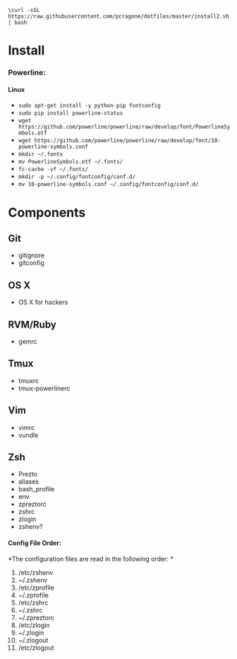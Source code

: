 ```
\curl -sSL https://raw.githubusercontent.com/pcragone/dotfiles/master/install2.sh | bash
```

# Install

### Powerline:
#### Linux
- `sudo apt-get install -y python-pip fontconfig`
- `sudo pip install powerline-status`
- `wget https://github.com/powerline/powerline/raw/develop/font/PowerlineSymbols.otf`
- `wget https://github.com/powerline/powerline/raw/develop/font/10-powerline-symbols.conf`
- `mkdir ~/.fonts`
- `mv PowerlineSymbols.otf ~/.fonts/`
- `fc-cache -vf ~/.fonts/`
- `mkdir -p ~/.config/fontconfig/conf.d/`
- `mv 10-powerline-symbols.conf ~/.config/fontconfig/conf.d/`

# Components


## Git
- gitignore
- gitconfig

## OS X
- OS X for hackers

## RVM/Ruby
- gemrc

## Tmux
- tmuxrc
- tmux-powerlinerc

## Vim
  - vimrc
  - vundle
  
## Zsh
  - Prezto
  - aliases
  - bash_profile
  - env
  - zpreztorc
  - zshrc
  - zlogin
  - zshenv?

  #### Config File Order:

*The configuration files are read in the following order:
*
  
  1. /etc/zshenv
  2. ~/.zshenv
  3. /etc/zprofile
  4. ~/.zprofile
  5. /etc/zshrc
  6. ~/.zshrc
  7. ~/.zpreztorc
  8. /etc/zlogin
  9. ~/.zlogin
  10. ~/.zlogout
  11. /etc/zlogout
